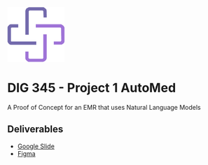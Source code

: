 
![AutoMed](client/public/Component.png)


# DIG 345 - Project 1 AutoMed

A Proof of Concept for an EMR that uses Natural Language Models 




## Deliverables

- [Google Slide](https://docs.google.com/presentation/d/1L9AKmOW8Denx7MTkOTdVFFV4zOAocYgAHETadLNdY_8/edit?usp=sharing)
- [Figma](https://www.figma.com/file/ic9GAV7s2EFdypH37CVllY/automed?node-id=13-117&t=cUA1eWsmDdKRqvGl-0)
